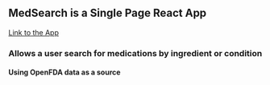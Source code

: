 ## MedSearch is a Single Page React App

[Link to the App](https://nick404s.github.io/medsearch-spa-react/)

### Allows a user search for medications by ingredient or condition

#### Using OpenFDA data as a source
